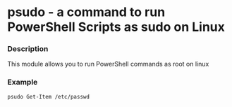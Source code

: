 # psudo - a command to run PowerShell Scripts as sudo on Linux

### Description
This module allows you to run PowerShell commands as root on linux

### Example


``` psudo Get-Item /etc/passwd ```

